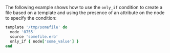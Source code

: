 The following example shows how to use the `only_if` condition to create
a file based on a template and using the presence of an attribute on the
node to specify the condition:

``` ruby
template '/tmp/somefile' do
  mode '0755'
  source 'somefile.erb'
  only_if { node['some_value'] }
end
```